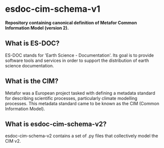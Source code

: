 # esdoc-cim-schema-v1

**Repository containing canonical definition of Metafor Common Information Model (version 2).**

## What is ES-DOC?

ES-DOC stands for 'Earth Science - Documentation'. Its goal is to provide software tools and services in order to support the distribution of earth science documentation.


## What is the CIM?

Metafor was a European project tasked with defining a metadata standard for describing scientific processes, particularly climate modelling processes.  This metadata standard came to be known as the CIM (Common Information Model).


## What is esdoc-cim-schema-v2?

esdoc-cim-schema-v2 contains a set of .py files that collectively model the CIM v2.

